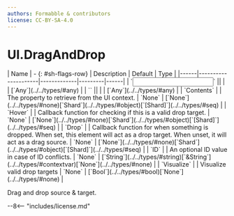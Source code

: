 ```yaml
---
authors: Formabble & contributors
license: CC-BY-SA-4.0
---
```



# UI.DragAndDrop

<div class="sh-parameters" markdown="1">
| Name | - {: #sh-flags-row} | Description | Default | Type |
|------|---------------------|-------------|---------|------|
| `<input>` || | | [`Any`](../../types/#any) |
| `<output>` || | | [`Any`](../../types/#any) |
| `Contents` |  | The property to retrieve from the UI context. | `None` | [`None`](../../types/#none)[`Shard`](../../types/#object)[`[Shard]`](../../types/#seq) |
| `Hover` |  | Callback function for checking if this is a valid drop target. | `None` | [`None`](../../types/#none)[`Shard`](../../types/#object)[`[Shard]`](../../types/#seq) |
| `Drop` |  | Callback function for when something is dropped. When set, this element will act as a drop target. When unset, it will act as a drag source. | `None` | [`None`](../../types/#none)[`Shard`](../../types/#object)[`[Shard]`](../../types/#seq) |
| `ID` |  | An optional ID value in case of ID conflicts. | `None` | [`String`](../../types/#string)[`&String`](../../types/#contextvar)[`None`](../../types/#none) |
| `Visualize` |  | Visualize valid drop targets | `None` | [`Bool`](../../types/#bool)[`None`](../../types/#none) |

</div>

Drag and drop source & target.

--8<-- "includes/license.md"

